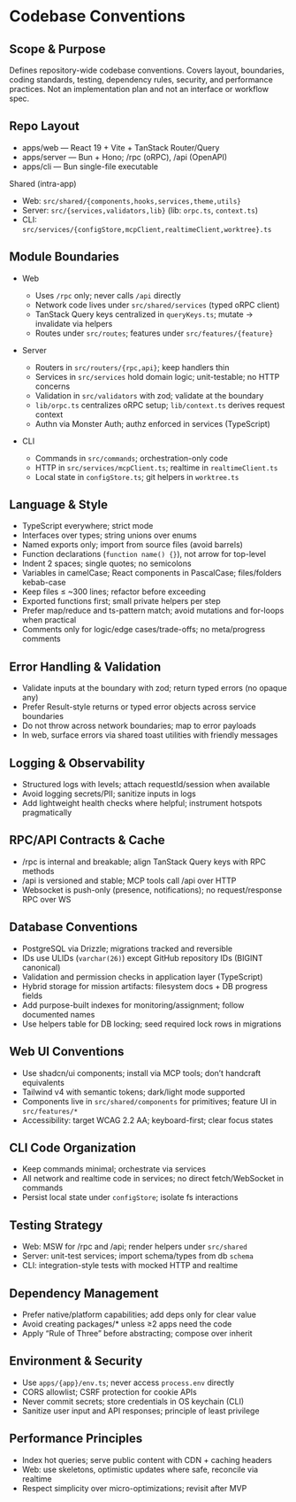 # Codebase Conventions

## Scope & Purpose
Defines repository-wide codebase conventions. Covers layout, boundaries, coding standards, testing, dependency rules, security, and performance practices. Not an implementation plan and not an interface or workflow spec.

## Repo Layout

- apps/web — React 19 + Vite + TanStack Router/Query
- apps/server — Bun + Hono; /rpc (oRPC), /api (OpenAPI)
- apps/cli — Bun single-file executable

Shared (intra-app)
- Web: `src/shared/{components,hooks,services,theme,utils}`
- Server: `src/{services,validators,lib}` (lib: `orpc.ts`, `context.ts`)
- CLI: `src/services/{configStore,mcpClient,realtimeClient,worktree}.ts`

## Module Boundaries

- Web
  - Uses `/rpc` only; never calls `/api` directly
  - Network code lives under `src/shared/services` (typed oRPC client)
  - TanStack Query keys centralized in `queryKeys.ts`; mutate → invalidate via helpers
  - Routes under `src/routes`; features under `src/features/{feature}`

- Server
  - Routers in `src/routers/{rpc,api}`; keep handlers thin
  - Services in `src/services` hold domain logic; unit-testable; no HTTP concerns
  - Validation in `src/validators` with zod; validate at the boundary
  - `lib/orpc.ts` centralizes oRPC setup; `lib/context.ts` derives request context
  - Authn via Monster Auth; authz enforced in services (TypeScript)

- CLI
  - Commands in `src/commands`; orchestration-only code
  - HTTP in `src/services/mcpClient.ts`; realtime in `realtimeClient.ts`
  - Local state in `configStore.ts`; git helpers in `worktree.ts`

## Language & Style

- TypeScript everywhere; strict mode
- Interfaces over types; string unions over enums
- Named exports only; import from source files (avoid barrels)
- Function declarations (`function name() {}`), not arrow for top-level
- Indent 2 spaces; single quotes; no semicolons
- Variables in camelCase; React components in PascalCase; files/folders kebab-case
- Keep files ≤ ~300 lines; refactor before exceeding
- Exported functions first; small private helpers per step
- Prefer map/reduce and ts-pattern match; avoid mutations and for-loops when practical
- Comments only for logic/edge cases/trade-offs; no meta/progress comments

## Error Handling & Validation

- Validate inputs at the boundary with zod; return typed errors (no opaque any)
- Prefer Result-style returns or typed error objects across service boundaries
- Do not throw across network boundaries; map to error payloads
- In web, surface errors via shared toast utilities with friendly messages

## Logging & Observability

- Structured logs with levels; attach requestId/session when available
- Avoid logging secrets/PII; sanitize inputs in logs
- Add lightweight health checks where helpful; instrument hotspots pragmatically

## RPC/API Contracts & Cache

- /rpc is internal and breakable; align TanStack Query keys with RPC methods
- /api is versioned and stable; MCP tools call /api over HTTP
- Websocket is push-only (presence, notifications); no request/response RPC over WS

## Database Conventions

- PostgreSQL via Drizzle; migrations tracked and reversible
- IDs use ULIDs (`varchar(26)`) except GitHub repository IDs (BIGINT canonical)
- Validation and permission checks in application layer (TypeScript)
- Hybrid storage for mission artifacts: filesystem docs + DB progress fields
- Add purpose-built indexes for monitoring/assignment; follow documented names
- Use helpers table for DB locking; seed required lock rows in migrations

## Web UI Conventions

- Use shadcn/ui components; install via MCP tools; don’t handcraft equivalents
- Tailwind v4 with semantic tokens; dark/light mode supported
- Components live in `src/shared/components` for primitives; feature UI in `src/features/*`
- Accessibility: target WCAG 2.2 AA; keyboard-first; clear focus states

## CLI Code Organization

- Keep commands minimal; orchestrate via services
- All network and realtime code in services; no direct fetch/WebSocket in commands
- Persist local state under `configStore`; isolate fs interactions

## Testing Strategy

- Web: MSW for /rpc and /api; render helpers under `src/shared`
- Server: unit-test services; import schema/types from db `schema`
- CLI: integration-style tests with mocked HTTP and realtime

## Dependency Management

- Prefer native/platform capabilities; add deps only for clear value
- Avoid creating packages/* unless ≥2 apps need the code
- Apply “Rule of Three” before abstracting; compose over inherit

## Environment & Security

- Use `apps/{app}/env.ts`; never access `process.env` directly
- CORS allowlist; CSRF protection for cookie APIs
- Never commit secrets; store credentials in OS keychain (CLI)
- Sanitize user input and API responses; principle of least privilege

## Performance Principles

- Index hot queries; serve public content with CDN + caching headers
- Web: use skeletons, optimistic updates where safe, reconcile via realtime
- Respect simplicity over micro-optimizations; revisit after MVP
